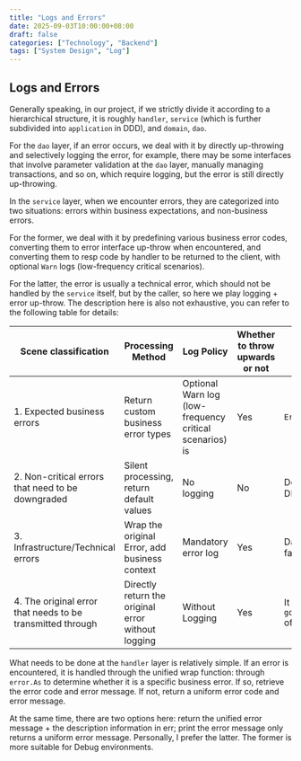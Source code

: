 ```yaml
---
title: "Logs and Errors"
date: 2025-09-03T10:00:00+08:00
draft: false
categories: ["Technology", "Backend"]
tags: ["System Design", "Log"]
---
```


## Logs and Errors

Generally speaking, in our project, if we strictly divide it according to a hierarchical structure, it is roughly `handler`, `service` (which is further subdivided into `application` in DDD), and
`domain`, `dao`.

For the `dao` layer, if an error occurs, we deal with it by directly up-throwing and selectively logging the error, for example, 
there may be some interfaces that involve parameter validation at the `dao` layer, manually managing transactions, and so on, which require logging, but the error is still directly up-throwing.

In the `service` layer, when we encounter errors, they are categorized into two situations: errors within business expectations, and non-business errors.

For the former, we deal with it by predefining various business error codes, converting them to error interface up-throw when encountered, 
and converting them to resp code by handler to be returned to the client, with optional `Warn` logs (low-frequency critical scenarios).

For the latter, the error is usually a technical error, which should not be handled by the `service` itself, but by the caller, so here we play logging + error up-throw. 
The description here is also not exhaustive, you can refer to the following table for details:

| **Scene classification**                                   | **Processing Method**                              | **Log Policy**                                          | **Whether to throw upwards or not** | **Examples**                                        |
|------------------------------------------------------------|----------------------------------------------------|---------------------------------------------------------|-------------------------------------|-----------------------------------------------------|
| 1. Expected business errors                                | Return custom business error types                 | Optional Warn log (low-frequency critical scenarios) is | Yes                                 | `ErrUserNotFound`                                   |
| 2. Non-critical errors that need to be downgraded          | Silent processing, return default values           | No logging                                              | No                                  | Downgrade and check DB when cache expires           |            
| 3. Infrastructure/Technical errors                         | Wrap the original Error, add business context      | Mandatory error log                                     | Yes                                 | Database connection failed, RPC timeout             |           
| 4. The original error that needs to be transmitted through | Directly return the original error without logging | Without Logging                                         | Yes                                 | It is the `gorm.ErrRecordNotFound` of the DAO layer |

What needs to be done at the `handler` layer is relatively simple. If an error is encountered, it is handled through the unified wrap function: through `error.As` to determine whether it is a specific business error. 
If so, retrieve the error code and error message. If not, return a uniform error code and error message. 

At the same time, there are two options here: return the unified error message + the description information in err; 
print the error message only returns a uniform error message. Personally, I prefer the latter. The former is more suitable for Debug environments.
